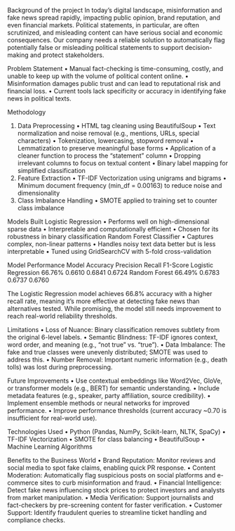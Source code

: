 Background of the project
In today’s digital landscape, misinformation and fake news spread rapidly, impacting public opinion, brand reputation, and even financial markets. Political statements, in particular, are often scrutinized, and misleading content can have serious social and economic consequences. Our company needs a reliable solution to automatically flag potentially false or misleading political statements to support decision-making and protect stakeholders.

Problem Statement
•	Manual fact-checking is time-consuming, costly, and unable to keep up with the volume of political content online.
•	Misinformation damages public trust and can lead to reputational risk and financial loss.
•	Current tools lack specificity or accuracy in identifying fake news in political texts.
 
Methodology
1. Data Preprocessing
•	HTML tag cleaning using BeautifulSoup
•	Text normalization and noise removal (e.g., mentions, URLs, special characters)
•	Tokenization, lowercasing, stopword removal
•	Lemmatization to preserve meaningful base forms
•	Application of a cleaner function to process the “statement” column
•	Dropping irrelevant columns to focus on textual content
•	Binary label mapping for simplified classification
2. Feature Extraction
•	TF-IDF Vectorization using unigrams and bigrams
•	Minimum document frequency (min_df = 0.00163) to reduce noise and dimensionality
3. Class Imbalance Handling
•	SMOTE applied to training set to counter class imbalance

Models Built
Logistic Regression
•	Performs well on high-dimensional sparse data
•	Interpretable and computationally efficient
•	Chosen for its robustness in binary classification
Random Forest Classifier
•	Captures complex, non-linear patterns
•	Handles noisy text data better but is less interpretable
•	Tuned using GridSearchCV with 5-fold cross-validation

Model Performance
Model	Accuracy	Precision	Recall	F1-Score
Logistic Regression	66.76%	0.6610	0.6841	0.6724
Random Forest	66.49%	0.6783	0.6737	0.6760

The Logistic Regression model achieves 66.8% accuracy with a higher recall rate, meaning it’s more effective at detecting fake news than alternatives tested.
While promising, the model still needs improvement to reach real-world reliability thresholds.

Limitations
•	Loss of Nuance: Binary classification removes subtlety from the original 6-level labels.
•	Semantic Blindness: TF-IDF ignores context, word order, and meaning (e.g., “not true” vs. “true”).
•	Data Imbalance: The fake and true classes were unevenly distributed; SMOTE was used to address this.
•	Number Removal: Important numeric information (e.g., death tolls) was lost during preprocessing.

 Future Improvements
•	Use contextual embeddings like Word2Vec, GloVe, or transformer models (e.g., BERT) for semantic understanding.
•	Include metadata features (e.g., speaker, party affiliation, source credibility).
•	Implement ensemble methods or neural networks for improved performance.
•	Improve performance thresholds (current accuracy ~0.70 is insufficient for real-world use).

Technologies Used
•	Python (Pandas, NumPy, Scikit-learn, NLTK, SpaCy)
•	TF-IDF Vectorization
•	SMOTE for class balancing
•	BeautifulSoup
•	Machine Learning Algorithms

Benefits to the Business World
•	Brand Reputation: Monitor reviews and social media to spot fake claims, enabling quick PR response.
•	Content Moderation: Automatically flag suspicious posts on social platforms and e-commerce sites to curb misinformation and fraud.
•	Financial Intelligence: Detect fake news influencing stock prices to protect investors and analysts from market manipulation.
•	Media Verification: Support journalists and fact-checkers by pre-screening content for faster verification.
•	Customer Support: Identify fraudulent queries to streamline ticket handling and compliance checks.

